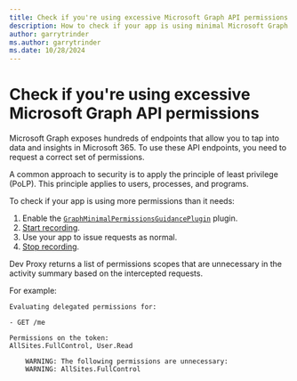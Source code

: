 ```yaml
---
title: Check if you're using excessive Microsoft Graph API permissions
description: How to check if your app is using minimal Microsoft Graph API permissions
author: garrytrinder
ms.author: garrytrinder
ms.date: 10/28/2024
---
```


# Check if you're using excessive Microsoft Graph API permissions

Microsoft Graph exposes hundreds of endpoints that allow you to tap into data and insights in Microsoft 365. To use these API endpoints, you need to request a correct set of permissions.

A common approach to security is to apply the principle of least privilege (PoLP). This principle applies to users, processes, and programs.

To check if your app is using more permissions than it needs:

1. Enable the [`GraphMinimalPermissionsGuidancePlugin`](../technical-reference/graphminimalpermissionsguidanceplugin.md) plugin.
1. [Start recording](./Record-and-export-proxy-activity.md).
1. Use your app to issue requests as normal.
1. [Stop recording](./Record-and-export-proxy-activity.md).

Dev Proxy returns a list of permissions scopes that are unnecessary in the activity summary based on the intercepted requests.

For example:

```text
Evaluating delegated permissions for:

- GET /me

Permissions on the token:
AllSites.FullControl, User.Read

    WARNING: The following permissions are unnecessary:
    WARNING: AllSites.FullControl
```

